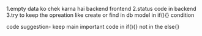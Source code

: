 1.empty data ko chek karna hai backend frontend
2.status code in backend
3.try to keep the opreation like create or find in db model in if(){} condition

code suggestion- keep main important code in if(){} not in the else{} 